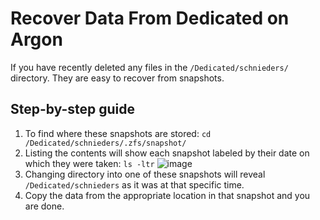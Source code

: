 # Recover Data From Dedicated on Argon
If you have recently deleted any files in the `/Dedicated/schnieders/` directory. They are easy to recover from snapshots.

## Step-by-step guide
1. To find where these snapshots are stored: `cd /Dedicated/schnieders/.zfs/snapshot/`
2. Listing the contents will show each snapshot labeled by their date on which they were taken: `ls -ltr`
   ![image](https://github.com/SchniedersLab/lab-info/assets/109233531/148dc948-67f9-49fc-9f2d-b27b51d5a1f4)
3. Changing directory into one of these snapshots will reveal `/Dedicated/schnieders` as it was at that specific time.
4. Copy the data from the appropriate location in that snapshot and you are done.
